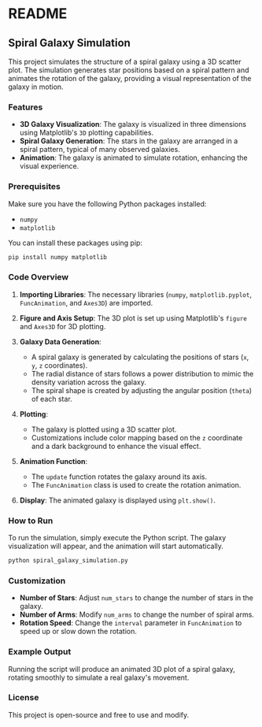 # README

## Spiral Galaxy Simulation

This project simulates the structure of a spiral galaxy using a 3D scatter plot. The simulation generates star positions based on a spiral pattern and animates the rotation of the galaxy, providing a visual representation of the galaxy in motion.

### Features

- **3D Galaxy Visualization**: The galaxy is visualized in three dimensions using Matplotlib's `3D` plotting capabilities.
- **Spiral Galaxy Generation**: The stars in the galaxy are arranged in a spiral pattern, typical of many observed galaxies.
- **Animation**: The galaxy is animated to simulate rotation, enhancing the visual experience.

### Prerequisites

Make sure you have the following Python packages installed:

- `numpy`
- `matplotlib`

You can install these packages using pip:

```bash
pip install numpy matplotlib
```

### Code Overview

1. **Importing Libraries**: The necessary libraries (`numpy`, `matplotlib.pyplot`, `FuncAnimation`, and `Axes3D`) are imported.

2. **Figure and Axis Setup**: The 3D plot is set up using Matplotlib's `figure` and `Axes3D` for 3D plotting.

3. **Galaxy Data Generation**: 
   - A spiral galaxy is generated by calculating the positions of stars (`x`, `y`, `z` coordinates).
   - The radial distance of stars follows a power distribution to mimic the density variation across the galaxy.
   - The spiral shape is created by adjusting the angular position (`theta`) of each star.

4. **Plotting**: 
   - The galaxy is plotted using a 3D scatter plot.
   - Customizations include color mapping based on the `z` coordinate and a dark background to enhance the visual effect.

5. **Animation Function**: 
   - The `update` function rotates the galaxy around its axis.
   - The `FuncAnimation` class is used to create the rotation animation.

6. **Display**: The animated galaxy is displayed using `plt.show()`.

### How to Run

To run the simulation, simply execute the Python script. The galaxy visualization will appear, and the animation will start automatically.

```bash
python spiral_galaxy_simulation.py
```

### Customization

- **Number of Stars**: Adjust `num_stars` to change the number of stars in the galaxy.
- **Number of Arms**: Modify `num_arms` to change the number of spiral arms.
- **Rotation Speed**: Change the `interval` parameter in `FuncAnimation` to speed up or slow down the rotation.

### Example Output

Running the script will produce an animated 3D plot of a spiral galaxy, rotating smoothly to simulate a real galaxy's movement.

### License

This project is open-source and free to use and modify.

